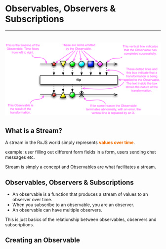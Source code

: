 # Observables, Observers & Subscriptions

---

# <img src="../src/assets/legend.png" alt="RxJS Logo" >

## What is a Stream?

A stream in the RxJS world simply represents <span style="color:#EF6C00">**values over time**</span>.

example: user filling out different form fields in a form, users sending chat messages etc.

Stream is simply a concept and Observables are what facilitates a stream.

## Observables, Observers & Subscriptions

- An observable is a function that produces a stream of values to an observer over time.
- When you subscribe to an observable, you are an observer.
- An observable can have multiple observers.

This is just basics of the relationship between observables, observers and subscriptions.

## Creating an Observable
